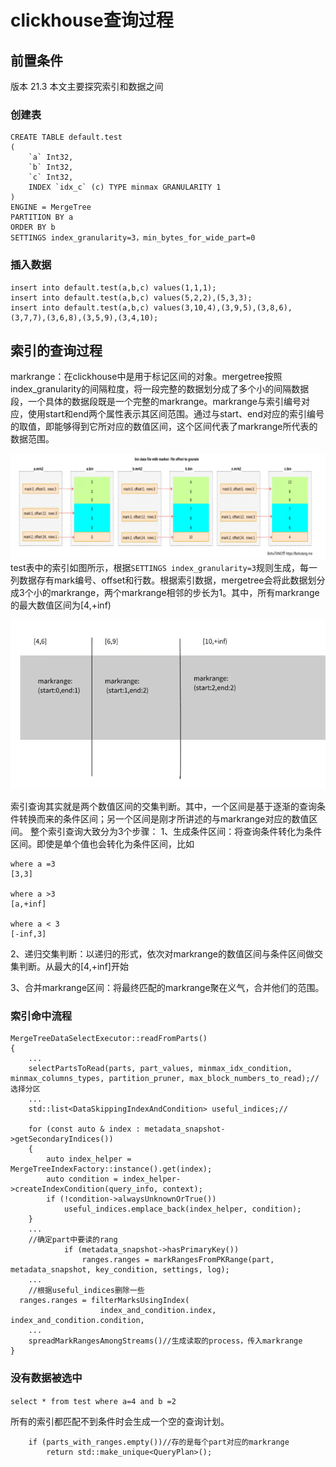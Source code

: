 # clickhouse查询过程
## 前置条件
版本 21.3
本文主要探究索引和数据之间
### 创建表
```
CREATE TABLE default.test
(
    `a` Int32,
    `b` Int32,
    `c` Int32,
    INDEX `idx_c` (c) TYPE minmax GRANULARITY 1
)
ENGINE = MergeTree
PARTITION BY a 
ORDER BY b
SETTINGS index_granularity=3，min_bytes_for_wide_part=0
```
### 插入数据
```
insert into default.test(a,b,c) values(1,1,1);
insert into default.test(a,b,c) values(5,2,2),(5,3,3);
insert into default.test(a,b,c) values(3,10,4),(3,9,5),(3,8,6),(3,7,7),(3,6,8),(3,5,9),(3,4,10);
```

## 索引的查询过程
markrange：在clickhouse中是用于标记区间的对象。mergetree按照index_granularity的间隔粒度，将一段完整的数据划分成了多个小的间隔数据段，一个具体的数据段既是一个完整的markrange。markrange与索引编号对应，使用start和end两个属性表示其区间范围。通过与start、end对应的索引编号的取值，即能够得到它所对应的数值区间，这个区间代表了markrange所代表的数据范围。

![](../images/image-3.png)
test表中的索引如图所示，根据`SETTINGS index_granularity=3`规则生成，每一列数据存有mark编号、offset和行数。根据索引数据，mergetree会将此数据划分成3个小的markrange，两个markrange相邻的步长为1。其中，所有markrange的最大数值区间为[4,+inf)

![](../images/image-8.png)

索引查询其实就是两个数值区间的交集判断。其中，一个区间是基于逐渐的查询条件转换而来的条件区间；另一个区间是刚才所讲述的与markrange对应的数值区间。
整个索引查询大致分为3个步骤：
1、生成条件区间：将查询条件转化为条件区间。即使是单个值也会转化为条件区间，比如
```
where a =3
[3,3]

where a >3
[a,+inf]

where a < 3
[-inf,3]
```
2、递归交集判断：以递归的形式，依次对markrange的数值区间与条件区间做交集判断。从最大的[4,+inf]开始

3、合并markrange区间：将最终匹配的markrange聚在义气，合并他们的范围。

### 索引命中流程
```
MergeTreeDataSelectExecutor::readFromParts()
{
    ...
    selectPartsToRead(parts, part_values, minmax_idx_condition, minmax_columns_types, partition_pruner, max_block_numbers_to_read);//选择分区
    ...
    std::list<DataSkippingIndexAndCondition> useful_indices;//

    for (const auto & index : metadata_snapshot->getSecondaryIndices())
    {
        auto index_helper = MergeTreeIndexFactory::instance().get(index);
        auto condition = index_helper->createIndexCondition(query_info, context);
        if (!condition->alwaysUnknownOrTrue())
            useful_indices.emplace_back(index_helper, condition);
    }
    ...
    //确定part中要读的rang
            if (metadata_snapshot->hasPrimaryKey())
                ranges.ranges = markRangesFromPKRange(part, metadata_snapshot, key_condition, settings, log);
    ...
    //根据useful_indices删除一些
  ranges.ranges = filterMarksUsingIndex(
                    index_and_condition.index, index_and_condition.condition,
    ...
    spreadMarkRangesAmongStreams()//生成读取的process，传入markrange
}
```

### 没有数据被选中

`select * from test where a=4 and b =2`

所有的索引都匹配不到条件时会生成一个空的查询计划。
```
    if (parts_with_ranges.empty())//存的是每个part对应的markrange
        return std::make_unique<QueryPlan>();
```

